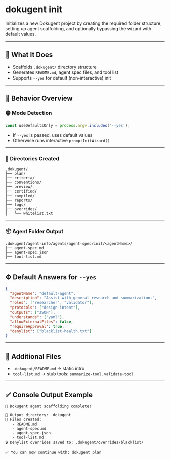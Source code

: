 # dokugent init

Initializes a new Dokugent project by creating the required folder structure, setting up agent scaffolding, and optionally bypassing the wizard with default values.

---

## 🔧 What It Does

- Scaffolds `.dokugent/` directory structure
- Generates `README.md`, agent spec files, and tool list
- Supports `--yes` for default (non-interactive) init

---

## 🧪 Behavior Overview

### 🟡 Mode Detection

```ts
const useDefaultsOnly = process.argv.includes('--yes');
```

- If `--yes` is passed, uses default values
- Otherwise runs interactive `promptInitWizard()`

---

### 📁 Directories Created

```plaintext
.dokugent/
├── plan/
├── criteria/
├── conventions/
├── preview/
├── certified/
├── compiled/
├── reports/
├── logs/
├── overrides/
│   └── whitelist.txt
```

---

### 📦 Agent Folder Output

```
.dokugent/agent-info/agents/agent-spec/init/<agentName>/
├── agent-spec.md
├── agent-spec.json
├── tool-list.md
```

---

## ⚙️ Default Answers for `--yes`

```json
{
  "agentName": "default-agent",
  "description": "Assist with general research and summarization.",
  "roles": ["researcher", "validator"],
  "protocols": ["design-intent"],
  "outputs": ["JSON"],
  "understands": ["yaml"],
  "allowExternalFiles": false,
  "requireApproval": true,
  "denylist": ["blacklist-health.txt"]
}
```

---

## 📄 Additional Files

- `.dokugent/README.md` → static intro
- `tool-list.md` → stub tools: `summarize-tool`, `validate-tool`

---

## ✅ Console Output Example

```plaintext
🎉 Dokugent agent scaffolding complete!

📁 Output directory: .dokugent
📄 Files created:
   - README.md
   - agent-spec.md
   - agent-spec.json
   - tool-list.md
🔒 Denylist overrides saved to: .dokugent/overrides/blacklist/

✅ You can now continue with: dokugent plan
```

